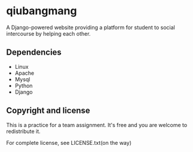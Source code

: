 qiubangmang
===

A Django-powered website providing a platform for student to social intercourse by helping each other.

Dependencies
------------

+ Linux
+ Apache
+ Mysql
+ Python
+ Django

Copyright and license
---------------------

This is a practice for a team assignment.
It's free and you are welcome to redistribute it.

For complete license, see LICENSE.txt(on the way)

